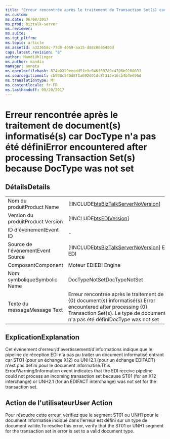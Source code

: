 ```yaml
---
title: "Erreur rencontrée après le traitement de Transaction Set(s) car DocType n’a pas été définie. | Documents Microsoft"
ms.custom: 
ms.date: 06/08/2017
ms.prod: biztalk-server
ms.reviewer: 
ms.suite: 
ms.tgt_pltfrm: 
ms.topic: article
ms.assetid: a323658c-77d8-4059-aa15-d88c08e5450d
caps.latest.revision: "8"
author: MandiOhlinger
ms.author: mandia
manager: anneta
ms.openlocfilehash: 874b0229eecdd5fe9c046f69789c4708b9280031
ms.sourcegitcommit: cb908c540d8f1a692d01dc8f313e16cb4b4e696d
ms.translationtype: MT
ms.contentlocale: fr-FR
ms.lasthandoff: 09/20/2017
---
```

# <a name="error-encountered-after-processing-transaction-sets-because-doctype-was-not-set"></a><span data-ttu-id="5c914-102">Erreur rencontrée après le traitement de document(s) informatisé(s) car DocType n'a pas été défini</span><span class="sxs-lookup"><span data-stu-id="5c914-102">Error encountered after processing Transaction Set(s) because DocType was not set</span></span>
## <a name="details"></a><span data-ttu-id="5c914-103">Détails</span><span class="sxs-lookup"><span data-stu-id="5c914-103">Details</span></span>  
  
|||  
|-|-|  
|<span data-ttu-id="5c914-104">Nom du produit</span><span class="sxs-lookup"><span data-stu-id="5c914-104">Product Name</span></span>|[!INCLUDE[btsBizTalkServerNoVersion](../includes/btsbiztalkservernoversion-md.md)]|  
|<span data-ttu-id="5c914-105">Version du produit</span><span class="sxs-lookup"><span data-stu-id="5c914-105">Product Version</span></span>|[!INCLUDE[btsEDIVersion](../includes/btsediversion-md.md)]|  
|<span data-ttu-id="5c914-106">ID d'événement</span><span class="sxs-lookup"><span data-stu-id="5c914-106">Event ID</span></span>|-|  
|<span data-ttu-id="5c914-107">Source de l'événement</span><span class="sxs-lookup"><span data-stu-id="5c914-107">Event Source</span></span>|[!INCLUDE[btsBizTalkServerNoVersion](../includes/btsbiztalkservernoversion-md.md)]<span data-ttu-id="5c914-108"> EDI</span><span class="sxs-lookup"><span data-stu-id="5c914-108"> EDI</span></span>|  
|<span data-ttu-id="5c914-109">Composant</span><span class="sxs-lookup"><span data-stu-id="5c914-109">Component</span></span>|<span data-ttu-id="5c914-110">Moteur EDI</span><span class="sxs-lookup"><span data-stu-id="5c914-110">EDI Engine</span></span>|  
|<span data-ttu-id="5c914-111">Nom symbolique</span><span class="sxs-lookup"><span data-stu-id="5c914-111">Symbolic Name</span></span>|<span data-ttu-id="5c914-112">DocTypeNotSet</span><span class="sxs-lookup"><span data-stu-id="5c914-112">DocTypeNotSet</span></span>|  
|<span data-ttu-id="5c914-113">Texte du message</span><span class="sxs-lookup"><span data-stu-id="5c914-113">Message Text</span></span>|<span data-ttu-id="5c914-114">Erreur rencontrée après le traitement de {0} document(s) informatisé(s).</span><span class="sxs-lookup"><span data-stu-id="5c914-114">Error encountered after processing {0} Transaction Set(s).</span></span> <span data-ttu-id="5c914-115">Le type de document n'a pas été défini</span><span class="sxs-lookup"><span data-stu-id="5c914-115">DocType was not set</span></span>|  
  
## <a name="explanation"></a><span data-ttu-id="5c914-116">Explication</span><span class="sxs-lookup"><span data-stu-id="5c914-116">Explanation</span></span>  
 <span data-ttu-id="5c914-117">Cet événement d'erreur/d'avertissement/d'informations indique que le pipeline de réception EDI n'a pas pu traiter un document informatisé entrant car STO1 (pour un échange X12) ou UNH2.1 (pour un échange EDIFACT) n'est pas défini pour le document informatisé.</span><span class="sxs-lookup"><span data-stu-id="5c914-117">This Error/Warning/Information event indicates that the EDI receive pipeline could not process an incoming transaction set because ST01 (for an X12 interchange) or UNH2.1 (for an EDIFACT interchange) was not set for the transaction set.</span></span>  
  
## <a name="user-action"></a><span data-ttu-id="5c914-118">Action de l'utilisateur</span><span class="sxs-lookup"><span data-stu-id="5c914-118">User Action</span></span>  
 <span data-ttu-id="5c914-119">Pour résoudre cette erreur, vérifiez que le segment ST01 ou UNH1 pour le document informatisé indiqué dans l'erreur est défini sur un type de document valide.</span><span class="sxs-lookup"><span data-stu-id="5c914-119">To resolve this error, verify that the ST01 or UNH1 segment for the transaction set in error is set to a valid document type.</span></span>